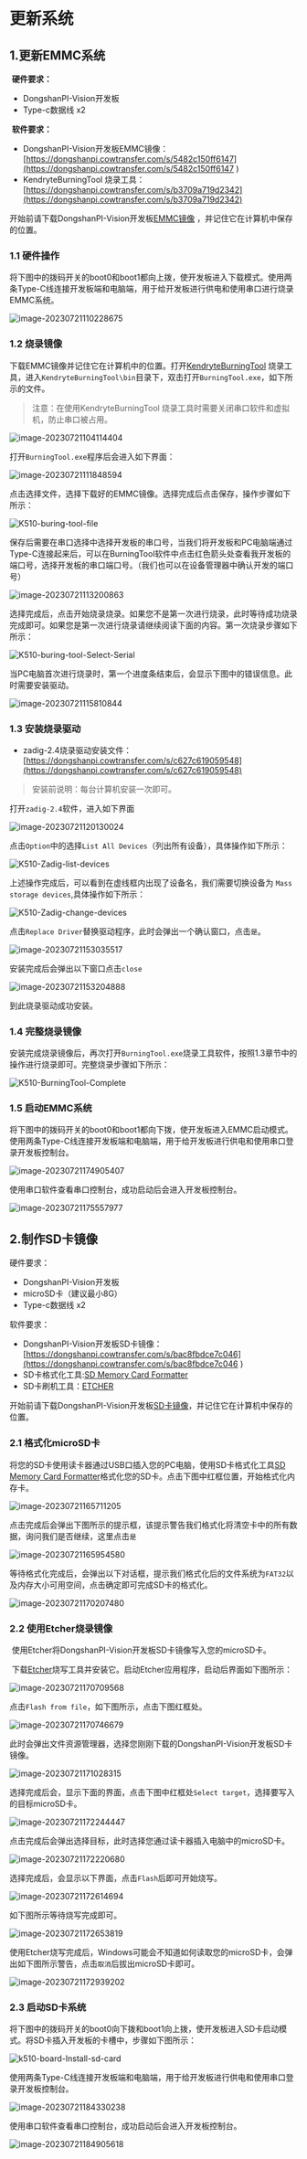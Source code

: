 # 更新系统

## 1.更新EMMC系统

​	**硬件要求：**

- DongshanPI-Vision开发板
- Type-c数据线 x2

​	**软件要求：**

- DongshanPI-Vision开发板EMMC镜像：[https://dongshanpi.cowtransfer.com/s/5482c150ff6147](https://dongshanpi.cowtransfer.com/s/5482c150ff6147 ) 
- KendryteBurningTool 烧录工具：[https://dongshanpi.cowtransfer.com/s/b3709a719d2342](https://dongshanpi.cowtransfer.com/s/b3709a719d2342)

开始前请下载DongshanPI-Vision开发板[EMMC镜像](https://dongshanpi.cowtransfer.com/s/5482c150ff6147 ) ，并记住它在计算机中保存的位置。

### 1.1 硬件操作

​	将下图中的拨码开关的boot0和boot1都向上拨，使开发板进入下载模式。使用两条Type-C线连接开发板端和电脑端，用于给开发板进行供电和使用串口进行烧录EMMC系统。

![image-20230721110228675](http://photos.100ask.net/canaan-docs/image-20230721110228675.png)

### 1.2 烧录镜像

下载EMMC镜像并记住它在计算机中的位置。打开[KendryteBurningTool](https://dongshanpi.cowtransfer.com/s/b3709a719d2342) 烧录工具，进入`KendryteBurningTool\bin`目录下，双击打开`BurningTool.exe`，如下所示的文件。

> 注意：在使用KendryteBurningTool 烧录工具时需要关闭串口软件和虚拟机，防止串口被占用。

![image-20230721104114404](http://photos.100ask.net/canaan-docs/image-20230721104114404.png)

打开`BurningTool.exe`程序后会进入如下界面：

![image-20230721111848594](http://photos.100ask.net/canaan-docs/image-20230721111848594.png)

点击选择文件，选择下载好的EMMC镜像。选择完成后点击保存，操作步骤如下所示：

![K510-buring-tool-file](http://photos.100ask.net/canaan-docs/K510-buring-tool-file.gif)

保存后需要在串口选择中选择开发板的串口号，当我们将开发板和PC电脑端通过Type-C连接起来后，可以在BurningTool软件中点击红色箭头处查看我开发板的端口号，选择开发板的串口端口号。（我们也可以在设备管理器中确认开发的端口号）

![image-20230721113200863](http://photos.100ask.net/canaan-docs/image-20230721113200863.png)

选择完成后，点击开始烧录烧录。如果您不是第一次进行烧录，此时等待成功烧录完成即可。如果您是第一次进行烧录请继续阅读下面的内容。第一次烧录步骤如下所示：

![K510-buring-tool-Select-Serial](http://photos.100ask.net/canaan-docs/K510-buring-tool-Select-Serial.gif)

当PC电脑首次进行烧录时，第一个进度条结束后，会显示下图中的错误信息。此时需要安装驱动。

![image-20230721115810844](http://photos.100ask.net/canaan-docs/image-20230721115810844.png)

### 1.3 安装烧录驱动

- zadig-2.4烧录驱动安装文件：[https://dongshanpi.cowtransfer.com/s/c627c619059548](https://dongshanpi.cowtransfer.com/s/c627c619059548)

> 安装前说明：每台计算机安装一次即可。

打开`zadig-2.4`软件，进入如下界面

![image-20230721120130024](http://photos.100ask.net/canaan-docs/image-20230721120130024.png)

点击`Option`中的选择`List All Devices`（列出所有设备），具体操作如下所示：

![K510-Zadig-list-devices](http://photos.100ask.net/canaan-docs/K510-Zadig-list-devices.gif)

上述操作完成后，可以看到在虚线框内出现了设备名，我们需要切换设备为 `Mass storage devices`,具体操作如下所示：

![K510-Zadig-change-devices](http://photos.100ask.net/canaan-docs/K510-Zadig-change-devices.gif)

点击`Replace Driver`替换驱动程序，此时会弹出一个确认窗口，点击`是`。

![image-20230721153035517](http://photos.100ask.net/canaan-docs/image-20230721153035517.png)

安装完成后会弹出以下窗口点击`close`

![image-20230721153204888](http://photos.100ask.net/canaan-docs/image-20230721153204888.png)

到此烧录驱动成功安装。

### 1.4 完整烧录镜像

​	安装完成烧录镜像后，再次打开`BurningTool.exe`烧录工具软件，按照1.3章节中的操作进行烧录即可。完整烧录步骤如下所示：

![K510-BurningTool-Complete](http://photos.100ask.net/canaan-docs/K510-BurningTool-Complete.gif)

### 1.5 启动EMMC系统

​		将下图中的拨码开关的boot0和boot1都向下拨，使开发板进入EMMC启动模式。使用两条Type-C线连接开发板端和电脑端，用于给开发板进行供电和使用串口登录开发板控制台。

![image-20230721174905407](http://photos.100ask.net/canaan-docs/image-20230721174905407.png)

使用串口软件查看串口控制台，成功启动后会进入开发板控制台。

![image-20230721175557977](http://photos.100ask.net/canaan-docs/image-20230721175557977.png)

## 2.制作SD卡镜像

硬件要求：

- DongshanPI-Vision开发板
- microSD卡（建议最小8G）
- Type-c数据线 x2

软件要求：

- DongshanPI-Vision开发板SD卡镜像：[https://dongshanpi.cowtransfer.com/s/bac8fbdce7c046](https://dongshanpi.cowtransfer.com/s/bac8fbdce7c046 ) 
- SD卡格式化工具:[SD Memory Card Formatter](https://www.sdcard.org/downloads/formatter_4/eula_windows/)
- SD卡刷机工具：[ETCHER](https://www.balena.io/etcher)

开始前请下载DongshanPI-Vision开发板[SD卡镜像](https://dongshanpi.cowtransfer.com/s/bac8fbdce7c046)，并记住它在计算机中保存的位置。

### 2.1 格式化microSD卡

将您的SD卡使用读卡器通过USB口插入您的PC电脑，使用SD卡格式化工具[SD Memory Card Formatter](https://www.sdcard.org/downloads/formatter_4/eula_windows/)格式化您的SD卡。点击下图中红框位置，开始格式化内存卡。

![image-20230721165711205](http://photos.100ask.net/canaan-docs/image-20230721165711205.png)

点击完成后会弹出下图所示的提示框，该提示警告我们格式化将清空卡中的所有数据，询问我们是否继续，这里点击`是`

![image-20230721165954580](http://photos.100ask.net/canaan-docs/image-20230721165954580.png)

等待格式化完成后，会弹出以下对话框，提示我们格式化后的文件系统为`FAT32`以及内存大小可用空间，点击确定即可完成SD卡的格式化。

![image-20230721170207480](http://photos.100ask.net/canaan-docs/image-20230721170207480.png)

### 2.2 使用Etcher烧录镜像

​	使用Etcher将DongshanPI-Vision开发板SD卡镜像写入您的microSD卡。

​	下载[Etcher](https://www.balena.io/etcher)烧写工具并安装它。启动Etcher应用程序，启动后界面如下图所示：

![image-20230721170709568](http://photos.100ask.net/canaan-docs/image-20230721170709568.png)

点击`Flash from file`，如下图所示，点击下图红框处。

![image-20230721170746679](http://photos.100ask.net/canaan-docs/image-20230721170746679.png)

此时会弹出文件资源管理器，选择您刚刚下载的DongshanPI-Vision开发板SD卡镜像。

![image-20230721171028315](http://photos.100ask.net/canaan-docs/image-20230721171028315.png)

选择完成后会，显示下面的界面，点击下图中红框处`Select target`，选择要写入的目标microSD卡。

![image-20230721172244447](http://photos.100ask.net/canaan-docs/image-20230721172244447.png)

点击完成后会弹出选择目标，此时选择您通过读卡器插入电脑中的microSD卡。

![image-20230721172220680](http://photos.100ask.net/canaan-docs/image-20230721172220680.png)

选择完成后，会显示以下界面，点击`Flash`后即可开始烧写。

![image-20230721172614694](http://photos.100ask.net/canaan-docs/image-20230721172614694.png)

如下图所示等待烧写完成即可。

![image-20230721172653819](http://photos.100ask.net/canaan-docs/image-20230721172653819.png)

使用Etcher烧写完成后，Windows可能会不知道如何读取您的microSD卡，会弹出如下图所示警告，点击`取消`后拔出microSD卡即可。

![image-20230721172939202](http://photos.100ask.net/canaan-docs/image-20230721172939202.png)

### 2.3 启动SD卡系统

​		将下图中的拨码开关的boot0向下拨和boot1向上拨，使开发板进入SD卡启动模式。将SD卡插入开发板的卡槽中，步骤如下图所示：

![k510-board-Install-sd-card](http://photos.100ask.net/canaan-docs/k510-board-Install-sd-card.png)

使用两条Type-C线连接开发板端和电脑端，用于给开发板进行供电和使用串口登录开发板控制台。

![image-20230721184330238](http://photos.100ask.net/canaan-docs/image-20230721184330238.png)

使用串口软件查看串口控制台，成功启动后会进入开发板控制台。

![image-20230721184905618](http://photos.100ask.net/canaan-docs/image-20230721184905618.png)
